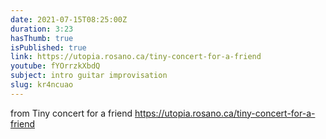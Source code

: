 ```yaml
---
date: 2021-07-15T08:25:00Z
duration: 3:23
hasThumb: true
isPublished: true
link: https://utopia.rosano.ca/tiny-concert-for-a-friend
youtube: fYOrrzkXbdQ
subject: intro guitar improvisation
slug: kr4ncuao
---
```

from Tiny concert for a friend https://utopia.rosano.ca/tiny-concert-for-a-friend
